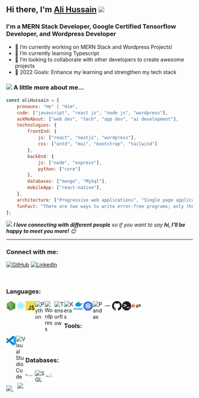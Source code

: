 ## Hi there, I'm [Ali Hussain][website] ![](https://github.com/egonelbre/gophers/blob/master/animation/2bit-sprite/run.gif)

### I'm a MERN Stack Developer, Google Certified Tensorflow Developer, and Wordpress Developer
- 🔭 I’m currently working on MERN Stack and Wordpress Projects!
- 🌱 I’m currently learning Typescript
- 👯 I’m looking to collaborate with other developers to create awesome projects
- 🥅 2022 Goals: Enhance my learning and strengthen my tech stack

### <img src="https://media.giphy.com/media/VgCDAzcKvsR6OM0uWg/giphy.gif" width="50"> A little more about me...  

```javascript
const aliHussain = {
    pronouns: "He" | "Him",
    code: ["javascript", "react js", "node js", "wordpress"],
    askMeAbout: ["web dev", "tech", "app dev", "ai development"],
    technologies: {
        frontEnd: {
            js: ["react", "nextjs", "wordpress"],
            css: ["antd", "mui", "bootstrap", "tailwind"]
        },
        backEnd: {
            js: ["node", "express"],
            python: ["core"]
        },
        databases: ["mongo", "MySql"],
        mobileApp: ["react-native"],
    },
    architecture: ["Progressive web applications", "Single page applications", "Ai applications"],
    funFact: "There are two ways to write error-free programs; only the third one works"
};
```

<img src="https://media.giphy.com/media/LnQjpWaON8nhr21vNW/giphy.gif" width="60"> <em><b>I love connecting with different people</b> so if you want to say <b>hi, I'll be happy to meet you more!</b> 😊</em>

---
### Connect with me:
<a title="Github" href="https://github.com/ali2527"><img src="https://img.shields.io/github/followers/ali2527.svg?label=GitHub&style=social" alt="GitHub"></a>
<a title="LinkedIn" href="https://www.linkedin.com/in/ali2527/"><img src="https://img.shields.io/badge/LinkedIn--_.svg?style=social&logo=linkedin" alt="LinkedIn"></a>



<br />

### Languages:

<img title="NodeJS" align="left" alt="Node JS" width="26px" src="https://raw.githubusercontent.com/github/explore/80688e429a7d4ef2fca1e82350fe8e3517d3494d/topics/nodejs/nodejs.png" />
<img title="ReactJS" align="left" alt="React JS" width="26px" src="https://raw.githubusercontent.com/github/explore/80688e429a7d4ef2fca1e82350fe8e3517d3494d/topics/react/react.png" />
<img title="Javascript" align="left" alt="JavaScript" width="26px" src="https://raw.githubusercontent.com/github/explore/80688e429a7d4ef2fca1e82350fe8e3517d3494d/topics/javascript/javascript.png" />
<img title="Pyhton" align="left" alt="Python" width="26px" src="https://avatars.githubusercontent.com/u/1525981?s=200&v=4" />
<img title="Wordpress" align="left" alt="Wordpress" width="26px" src="https://avatars.githubusercontent.com/u/276006?s=200&v=4" />
<img title="Tensorflow" align="left" alt="Tensorflow" width="26px" src="https://avatars.githubusercontent.com/u/15658638?s=200&v=4" />
<img title="Keras" align="left" alt="Keras" width="26px" src="https://avatars.githubusercontent.com/u/34455048?s=200&v=4" />
<img title="Docker" align="left" alt="Docker" width="26px" src="https://raw.githubusercontent.com/github/explore/80688e429a7d4ef2fca1e82350fe8e3517d3494d/topics/docker/docker.png" />
<img title="Kubernetes" align="left" alt="Kubernetes" width="26px" src="https://raw.githubusercontent.com/github/explore/01ea2a586e5da744792d0ccfce2f68b861f29301/topics/kubernetes/kubernetes.png" />

<img title="Pandas" align="left" alt="Pandas" width="26px" src="https://avatars.githubusercontent.com/u/21206976?s=200&v=4" />

<img title="JQuery" align="left" alt="JQuery" width="26px" src="https://raw.githubusercontent.com/github/explore/80688e429a7d4ef2fca1e82350fe8e3517d3494d/topics/jquery/jquery.png" />
<img title="Github" align="left" alt="GitHub" width="26px" src="https://raw.githubusercontent.com/github/explore/78df643247d429f6cc873026c0622819ad797942/topics/github/github.png" />
<img title="HTML5" align="left" alt="HTML5" width="26px" src="https://raw.githubusercontent.com/github/explore/80688e429a7d4ef2fca1e82350fe8e3517d3494d/topics/terminal/terminal.png" />
<img title="Git" align="left" alt="Git" width="26px" src="https://raw.githubusercontent.com/github/explore/80688e429a7d4ef2fca1e82350fe8e3517d3494d/topics/git/git.png" />

<br />
<br />

### Tools:

<img title="Visual Studio Code" align="left" alt="Visual Studio Code" width="26px" src="https://raw.githubusercontent.com/github/explore/80688e429a7d4ef2fca1e82350fe8e3517d3494d/topics/visual-studio-code/visual-studio-code.png" />
<img title="Android Studio" align="left" alt="Visual Studio Code" width="26px" src="https://2.bp.blogspot.com/-tzm1twY_ENM/XlCRuI0ZkRI/AAAAAAAAOso/BmNOUANXWxwc5vwslNw3WpjrDlgs9PuwQCLcBGAsYHQ/s1600/pasted%2Bimage%2B0.png" />


<br />
<br />

### Databases:

<img title="MongoDB" align="left" alt="MongoDB" width="26px" src="https://raw.githubusercontent.com/github/explore/80688e429a7d4ef2fca1e82350fe8e3517d3494d/topics/mongodb/mongodb.png" />
<img title="MSSQL" align="left" alt="SQL" width="26px" src="https://iconape.com/wp-content/files/jy/81002/svg/microsoft-sql-server.svg" />
<img title="MySQL" align="left" alt="MySQL" width="26px" src="https://raw.githubusercontent.com/github/explore/80688e429a7d4ef2fca1e82350fe8e3517d3494d/topics/mysql/mysql.png" />

<br />
<br />

<a href="https://github.com/ali2527">
  <img height="180em" style="max-width:45%;" src="https://github-readme-stats.vercel.app/api?username=Shaxadhere&theme=buefy&show_icons=true" />
  <img height="180em" style="max-width:45%;margin: 0 0 7px 10px;" src="https://github-readme-stats.vercel.app/api/top-langs/?username=ali2527&theme=buefy&layout=compact&hide=html,css,hack,ags%20script" />
</a>

[website]: https://www.google.com/
[instagram]: https://www.google.com/
